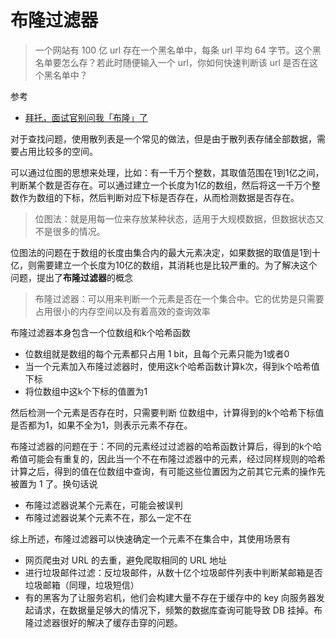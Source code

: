 布隆过滤器
===

> 一个网站有 100 亿 url 存在一个黑名单中，每条 url 平均 64 字节。这个黑名单要怎么存？若此时随便输入一个 url，你如何快速判断该 url 是否在这个黑名单中？


参考
* [拜托，面试官别问我「布隆」了](https://juejin.im/post/5c959ff8e51d45509e2ccf84)

对于查找问题，使用散列表是一个常见的做法，但是由于散列表存储全部数据，需要占用比较多的空间。

可以通过位图的思想来处理，比如：有一千万个整数，其取值范围在1到1亿之间，判断某个数是否存在。可以通过建立一个长度为1亿的数组，然后将这一千万个整数作为数组的下标，然后判断对应下标是否存在，从而检测数据是否存在。

> 位图法：就是用每一位来存放某种状态，适用于大规模数据，但数据状态又不是很多的情况。

位图法的问题在于数组的长度由集合内的最大元素决定，如果数据的取值是1到十亿，则需要建立一个长度为10亿的数组，其消耗也是比较严重的。为了解决这个问题，提出了**布隆过滤器**的概念

> 布隆过滤器：可以用来判断一个元素是否在一个集合中。它的优势是只需要占用很小的内存空间以及有着高效的查询效率

布隆过滤器本身包含一个位数组和k个哈希函数
* 位数组就是数组的每个元素都只占用 1 bit，且每个元素只能为1或者0
* 当一个元素加入布隆过滤器时，使用这k个哈希函数计算k次，得到k个哈希值下标
* 将位数组中这k个下标的值置为1

然后检测一个元素是否存在时，只需要判断 位数组中，计算得到的k个哈希下标值是否都为1，如果不全为1，则表示元素不存在。

布隆过滤器的问题在于：不同的元素经过过滤器的哈希函数计算后，得到的k个哈希值可能会有重复的，因此当一个不在布隆过滤器中的元素，经过同样规则的哈希计算之后，得到的值在位数组中查询，有可能这些位置因为之前其它元素的操作先被置为 1 了。换句话说
* 布隆过滤器说某个元素在，可能会被误判
* 布隆过滤器说某个元素不在，那么一定不在

综上所述，布隆过滤器可以快速确定一个元素不在集合中，其使用场景有
* 网页爬虫对 URL 的去重，避免爬取相同的 URL 地址
* 进行垃圾邮件过滤：反垃圾邮件，从数十亿个垃圾邮件列表中判断某邮箱是否垃圾邮箱（同理，垃圾短信）
* 有的黑客为了让服务宕机，他们会构建大量不存在于缓存中的 key 向服务器发起请求，在数据量足够大的情况下，频繁的数据库查询可能导致 DB 挂掉。布隆过滤器很好的解决了缓存击穿的问题。
